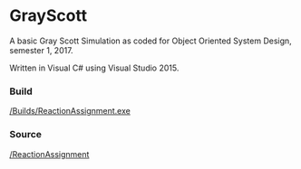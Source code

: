 # GrayScott

A basic Gray Scott Simulation as coded for Object Oriented System Design, semester 1, 2017.

Written in Visual C# using Visual Studio 2015.

### Build

<a href="https://github.com/kellybs1/GrayScott/blob/master/Builds/ReactionAssignment.exe?raw=true">/Builds/ReactionAssignment.exe</a>

### Source

<a href="https://github.com/kellybs1/GrayScott/tree/master/ReactionAssignment">/ReactionAssignment</a>

